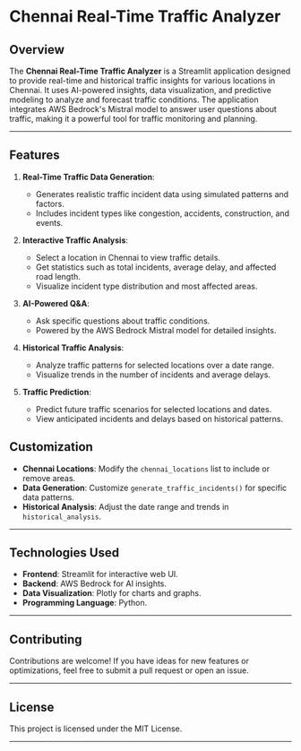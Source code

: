 # Chennai Real-Time Traffic Analyzer

## Overview
The **Chennai Real-Time Traffic Analyzer** is a Streamlit application designed to provide real-time and historical traffic insights for various locations in Chennai. It uses AI-powered insights, data visualization, and predictive modeling to analyze and forecast traffic conditions. The application integrates AWS Bedrock's Mistral model to answer user questions about traffic, making it a powerful tool for traffic monitoring and planning.

---

## Features
1. **Real-Time Traffic Data Generation**:
   - Generates realistic traffic incident data using simulated patterns and factors.
   - Includes incident types like congestion, accidents, construction, and events.

2. **Interactive Traffic Analysis**:
   - Select a location in Chennai to view traffic details.
   - Get statistics such as total incidents, average delay, and affected road length.
   - Visualize incident type distribution and most affected areas.

3. **AI-Powered Q&A**:
   - Ask specific questions about traffic conditions.
   - Powered by the AWS Bedrock Mistral model for detailed insights.

4. **Historical Traffic Analysis**:
   - Analyze traffic patterns for selected locations over a date range.
   - Visualize trends in the number of incidents and average delays.

5. **Traffic Prediction**:
   - Predict future traffic scenarios for selected locations and dates.
   - View anticipated incidents and delays based on historical patterns.


## Customization
- **Chennai Locations**: Modify the `chennai_locations` list to include or remove areas.
- **Data Generation**: Customize `generate_traffic_incidents()` for specific data patterns.
- **Historical Analysis**: Adjust the date range and trends in `historical_analysis`.

---

## Technologies Used
- **Frontend**: Streamlit for interactive web UI.
- **Backend**: AWS Bedrock for AI insights.
- **Data Visualization**: Plotly for charts and graphs.
- **Programming Language**: Python.

---

## Contributing
Contributions are welcome! If you have ideas for new features or optimizations, feel free to submit a pull request or open an issue.

---

## License
This project is licensed under the MIT License.

---
